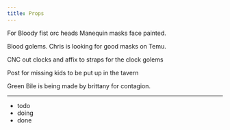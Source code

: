 ```yaml
---
title: Props
---
```


For Bloody fist orc heads Manequin masks face painted. 

Blood golems. Chris is looking for good masks on Temu. 

CNC out clocks and affix to straps for the clock golems

Post for missing kids to be put up in the tavern

Green Bile is being made by brittany for contagion.



---

- todo
- doing 
- done